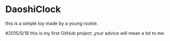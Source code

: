 # DaoshiClock
this is a simple toy made by a young rookie.

#2015/5/18
this is my first GitHub project ,your advice will mean a lot to me.
